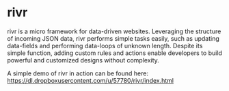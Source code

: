 # rivr
rivr is a micro framework for data-driven websites. Leveraging the structure of incoming JSON data, rivr performs simple tasks easily, such as updating data-fields and performing data-loops of unknown length. Despite its simple function, adding custom rules and actions enable developers to build powerful and customized designs without complexity. 

A simple demo of rivr in action can be found here: 
https://dl.dropboxusercontent.com/u/57780/rivr/index.html

